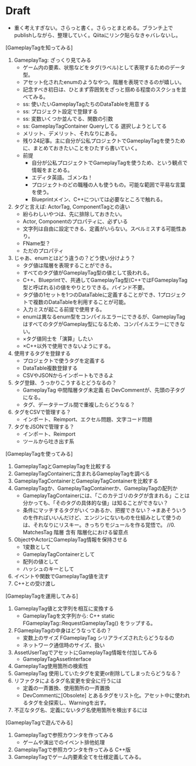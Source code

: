 # Draft

* 重く考えすぎない。さらっと書く。さらっとまとめる。ブランチ上でpublishしながら、整理していく。Qiitaにリンク貼らなきゃバレないし。

[GameplayTagを知ってみる]
1. GameplayTag: ざっくり見てみる
    * ゲーム内の要素、状態などをタグ(ラベル)として表現するためのデータ型。
    * アセット化されたenumのようなやつ。階層を表現できるのが嬉しい。
    * 記念すべき初日は、ひとまず雰囲気をざっと掴める程度のスクショを並べてみる。
    * ss: 使いたいGameplayTagたちのDataTableを用意する
    * ss: プロジェクト設定で登録する
    * ss: 変数いくつか並んでる、関数の引数
    * ss: GameplayTagContainer Queryしてる 選択しようとしてる
    * メリット、デメリット、それなりにある。
    * 残り24記事。主に自分が公私プロジェクトでGameplayTagを使うために、まとめておきたいことをひたすら書いていく。
    * 前提
        * 自分が公私プロジェクトでGameplayTagを使うため、という観点で情報をまとめる。
        * エディタ英語。ゴメンね！
        * プロジェクトのどの職種の人も使うもの。可能な範囲で平易な言葉を使う。
        * Blueprintメイン、C++については必要なところで触れる。
1. タグと言えば: ActorTag, ComponentTagとの違い
    * 紛らわしいやつは、先に排除しておきたい。
    * Actor, Componentのプロパティに、必ずいる
    * 文字列は自由に設定できる、定義がいらない。スペルミスする可能性あり。
    * FName型？
    * ただのプロパティ
1. じゃあ、enumとはどう違うの？どう使い分けよう？
    * タグ値は階層を表現することができる。
    * すべてのタグ値がGameplayTag型の値として扱われる。
    * C++、Blueprintで、共通してGameplayTag型(C++ではFGameplayTag型と呼ばれる)の値をやりとりできる。バインド不要。
    * タグ値の1セットを1つのDataTableに定義することができ、1プロジェクトで複数のDataTableを利用することが可能。
    * 入力ミスが起こる前提で使用する。
    * enumは異なるenum型をコンパイルエラーにできるが、GameplayTagはすべてのタグがGameplay型になるため、コンパイルエラーにできない。
    * ×タグ値同士を「演算」したい
    * ×C++以外で使用できないようにする。
1. 使用するタグを登録する
    * プロジェクトで使うタグを定義する
    * DataTable複数登録する
    * CSVやJSONからインポートもできるよ
1. タグ登録、うっかりこうするとどうなるの？
    * GameplayTag 中間階層タグ未定義 右 DevCommentが、先頭の子タグになる。
    * タグ、データテーブル間で重複したらどうなる？
1. タグをCSVで管理する？
    * インポート、Reimport、エクセル問題、文字コード問題
1. タグをJSONで管理する？
    * インポート、Reimport
    * ツールから吐き出す系

[GameplayTagを使ってみる]
1. GameplayTagとGameplayTagを比較する
1. GameplayTagContainerに含まれるGameplayTagを調べる
1. GameplayTagContainerとGameplayTagContainerを比較する
1. GameplayTagか、GameplayTagContainerか、GameplayTagの配列か
    * GameplayTagContainerには、「このカテゴリのタグが含まれる」ことは分かっても、「そのタグの具体的な値」は知ることができない？
    * 条件にマッチするタグがいくつあるか、把握できない？→まあそういうのを作ればいいんだけど、エンジンにないものを仕組みとして使うのは、それなりにリスキー。きっちりモジュールを作る覚悟で。
//0. MatchesTag 階層 含有 階層化における留意点
1. ObjectやActorにGameplayTag情報を保持させる
    * 1変数として
    * GameplayTagContainerとして
    * 配列の値として
    * ハッシュのキーとして
1. イベントや関数でGameplayTag値を流す
1. C++との受け渡し

[GameplayTagを運用してみる]
1. GameplayTag値と文字列を相互に変換する
    * GameplayTagを文字列から: C++ static FGameplayTag::RequestGameplayTag() をラップする。
1. FGameplayTagの中身はどうなってるの？
    * 変数上のサイズ FGameplayTag シリアライズされたらどうなるの
    * ネットワーク通信時のサイズ、扱い
1. AssetUserTagでアセットにGameplayTag情報を付加してみる
    * GameplayTagAssetInterface
1. GameplayTag使用箇所の検索性
1. GameplayTag 使用していたタグを変更or削除してしまったらどうなる？
1. リファクタによるタグ名変更を安全に行うには
    * 定義の一斉置換、使用箇所の一斉置換
    * DevCommentに[Obsolete] とあるタグをリスト化。アセット中に使われるタグを全探索し、Warningを出す。
1. 不正なタグ名、定義にないタグ名使用箇所を検出するには

[GameplayTagで遊んでみる]
1. GameplayTagで参照カウンタを作ってみる
    * ゲームや演出でのイベント排他処理
1. GameplayTagで参照カウンタを作ってみる C++版
1. GameplayTagでゲーム内要素全てを仕様定義してみる。


<!--
1. GameplayTagをプロジェクト設定ファイルで直接使ってみる
1. IGameplayTagAssetInterfaceとEQSのGameplayTagsテスト
-->